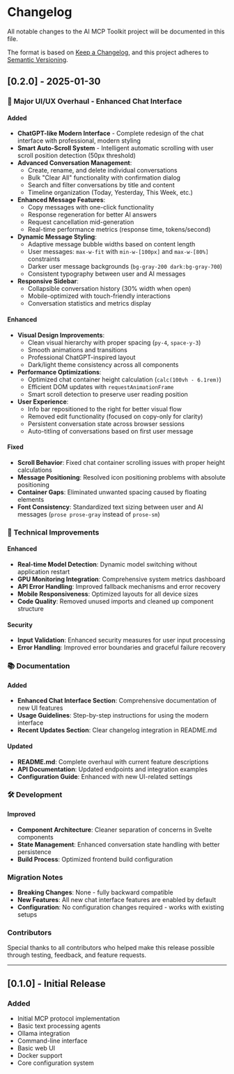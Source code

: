 # Changelog

All notable changes to the AI MCP Toolkit project will be documented in this file.

The format is based on [Keep a Changelog](https://keepachangelog.com/en/1.0.0/),
and this project adheres to [Semantic Versioning](https://semver.org/spec/v2.0.0.html).

## [0.2.0] - 2025-01-30

### 🎨 Major UI/UX Overhaul - Enhanced Chat Interface

#### Added
- **ChatGPT-like Modern Interface** - Complete redesign of the chat interface with professional, modern styling
- **Smart Auto-Scroll System** - Intelligent automatic scrolling with user scroll position detection (50px threshold)
- **Advanced Conversation Management**:
  - Create, rename, and delete individual conversations
  - Bulk "Clear All" functionality with confirmation dialog
  - Search and filter conversations by title and content
  - Timeline organization (Today, Yesterday, This Week, etc.)
- **Enhanced Message Features**:
  - Copy messages with one-click functionality
  - Response regeneration for better AI answers
  - Request cancellation mid-generation
  - Real-time performance metrics (response time, tokens/second)
- **Dynamic Message Styling**:
  - Adaptive message bubble widths based on content length
  - User messages: `max-w-fit` with `min-w-[100px]` and `max-w-[80%]` constraints
  - Darker user message backgrounds (`bg-gray-200 dark:bg-gray-700`)
  - Consistent typography between user and AI messages
- **Responsive Sidebar**:
  - Collapsible conversation history (30% width when open)
  - Mobile-optimized with touch-friendly interactions
  - Conversation statistics and metrics display

#### Enhanced
- **Visual Design Improvements**:
  - Clean visual hierarchy with proper spacing (`py-4`, `space-y-3`)
  - Smooth animations and transitions
  - Professional ChatGPT-inspired layout
  - Dark/light theme consistency across all components
- **Performance Optimizations**:
  - Optimized chat container height calculation (`calc(100vh - 6.1rem)`)
  - Efficient DOM updates with `requestAnimationFrame`
  - Smart scroll detection to preserve user reading position
- **User Experience**:
  - Info bar repositioned to the right for better visual flow
  - Removed edit functionality (focused on copy-only for clarity)
  - Persistent conversation state across browser sessions
  - Auto-titling of conversations based on first user message

#### Fixed
- **Scroll Behavior**: Fixed chat container scrolling issues with proper height calculations
- **Message Positioning**: Resolved icon positioning problems with absolute positioning
- **Container Gaps**: Eliminated unwanted spacing caused by floating elements
- **Font Consistency**: Standardized text sizing between user and AI messages (`prose prose-gray` instead of `prose-sm`)

### 🔧 Technical Improvements

#### Enhanced
- **Real-time Model Detection**: Dynamic model switching without application restart
- **GPU Monitoring Integration**: Comprehensive system metrics dashboard
- **API Error Handling**: Improved fallback mechanisms and error recovery
- **Mobile Responsiveness**: Optimized layouts for all device sizes
- **Code Quality**: Removed unused imports and cleaned up component structure

#### Security
- **Input Validation**: Enhanced security measures for user input processing
- **Error Handling**: Improved error boundaries and graceful failure recovery

### 📚 Documentation

#### Added
- **Enhanced Chat Interface Section**: Comprehensive documentation of new UI features
- **Usage Guidelines**: Step-by-step instructions for using the modern interface
- **Recent Updates Section**: Clear changelog integration in README.md

#### Updated
- **README.md**: Complete overhaul with current feature descriptions
- **API Documentation**: Updated endpoints and integration examples
- **Configuration Guide**: Enhanced with new UI-related settings

### 🛠️ Development

#### Improved
- **Component Architecture**: Cleaner separation of concerns in Svelte components
- **State Management**: Enhanced conversation state handling with better persistence
- **Build Process**: Optimized frontend build configuration

### Migration Notes

- **Breaking Changes**: None - fully backward compatible
- **New Features**: All new chat interface features are enabled by default
- **Configuration**: No configuration changes required - works with existing setups

### Contributors

Special thanks to all contributors who helped make this release possible through testing, feedback, and feature requests.

---

## [0.1.0] - Initial Release

### Added
- Initial MCP protocol implementation
- Basic text processing agents
- Ollama integration
- Command-line interface
- Basic web UI
- Docker support
- Core configuration system